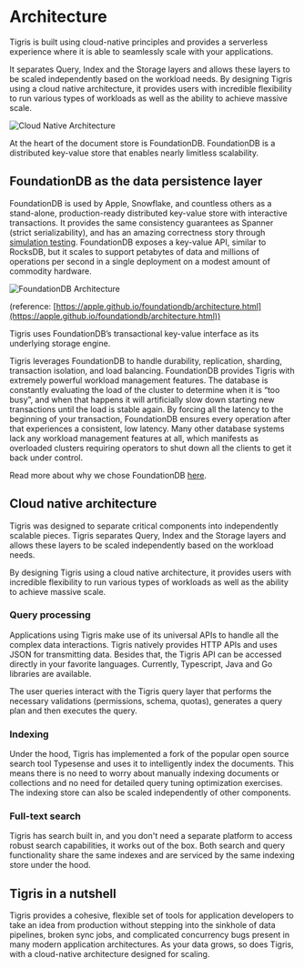 # Architecture

Tigris is built using cloud-native principles and provides a serverless
experience where it is able to seamlessly scale with your applications.

It separates Query, Index and the Storage layers and allows these layers
to be scaled independently based on the workload needs. By designing Tigris
using a cloud native architecture, it provides users with incredible
flexibility to run various types of workloads as well as the ability to
achieve massive scale.

![Cloud Native Architecture](/img/cloud-native-arch.png)

At the heart of the document store is FoundationDB. FoundationDB is a
distributed key-value store that enables nearly limitless scalability.

## FoundationDB as the data persistence layer

FoundationDB is used by Apple, Snowflake, and countless others as a
stand-alone, production-ready distributed key-value store with interactive
transactions. It provides the same consistency guarantees as Spanner (strict
serializability), and has an amazing correctness story through
[simulation testing](https://apple.github.io/foundationdb/testing.html).
FoundationDB exposes a key-value API, similar to RocksDB, but it scales to
support petabytes of data and millions of operations per second in a single
deployment on a modest amount of commodity hardware.

![FoundationDB Architecture](https://apple.github.io/foundationdb/_images/architecture-1.jpeg)

(reference: [https://apple.github.io/foundationdb/architecture.html](https://apple.github.io/foundationdb/architecture.html))

Tigris uses FoundationDB’s transactional key-value interface as its
underlying storage engine.

Tigris leverages FoundationDB to handle durability, replication, sharding,
transaction isolation, and load balancing. FoundationDB provides Tigris with
extremely powerful workload management features. The database is constantly
evaluating the load of the cluster to determine when it is “too busy”, and
when that happens it will artificially slow down starting new transactions
until the load is stable again. By forcing all the latency to the beginning
of your transaction, FoundationDB ensures every operation after that
experiences a consistent, low latency. Many other database systems lack any
workload management features at all, which manifests as overloaded clusters
requiring operators to shut down all the clients to get it back under control.

Read more about why we chose FoundationDB [here](https://blog.tigrisdata.com/building-a-database-using-foundationdb).

## Cloud native architecture

Tigris was designed to separate critical components into independently
scalable pieces. Tigris separates Query, Index and the Storage layers and
allows these layers to be scaled independently based on the workload needs.

By designing Tigris using a cloud native architecture, it provides users
with incredible flexibility to run various types of workloads as well as the
ability to achieve massive scale.

### Query processing

Applications using Tigris make use of its universal APIs to handle all
the complex data interactions. Tigris natively provides HTTP APIs and uses
JSON for transmitting data. Besides that, the Tigris API can be accessed
directly in your favorite languages. Currently, Typescript, Java and Go
libraries are available.

The user queries interact with the Tigris query layer that performs the
necessary validations (permissions, schema, quotas), generates a query plan
and then executes the query.

### Indexing

Under the hood, Tigris has implemented a fork of the popular open source
search tool Typesense and uses it to intelligently index the documents. This
means there is no need to worry about manually indexing documents or
collections and no need for detailed query tuning optimization exercises.
The indexing store can also be scaled independently of other components.

### Full-text search

Tigris has search built in, and you don't need a separate platform to access
robust search capabilities, it works out of the box. Both search and query
functionality share the same indexes and are serviced by the same indexing
store under the hood.

## Tigris in a nutshell

Tigris provides a cohesive, flexible set of tools for application developers
to take an idea from production without stepping into the sinkhole of data
pipelines, broken sync jobs, and complicated concurrency bugs present in
many modern application architectures. As your data grows, so does Tigris,
with a cloud-native architecture designed for scaling.
